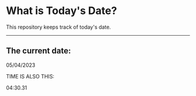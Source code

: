 # What is Today's Date?
This repository keeps track of today's date.
* * *
 
## The current date:  
 05/04/2023 
  
  
 TIME IS ALSO THIS: 
  
 04:30.31 
  
  

